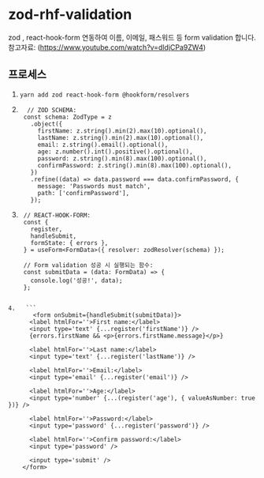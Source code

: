 # zod-rhf-validation
zod , react-hook-form 연동하여 이름, 이메일, 패스워드 등 form validation 합니다. 참고자료: (https://www.youtube.com/watch?v=dldjCPa9ZW4)

## 프로세스
1. `yarn add zod react-hook-form @hookform/resolvers`
2. ```
     // ZOD SCHEMA:
    const schema: ZodType = z
      .object({
        firstName: z.string().min(2).max(10).optional(),
        lastName: z.string().min(2).max(10).optional(),
        email: z.string().email().optional(),
        age: z.number().int().positive().optional(),
        password: z.string().min(8).max(100).optional(),
        confirmPassword: z.string().min(8).max(100).optional(),
      })
      .refine((data) => data.password === data.confirmPassword, {
        message: 'Passwords must match',
        path: ['confirmPassword'],
      });
3. ```
    // REACT-HOOK-FORM:
    const {
      register,
      handleSubmit,
      formState: { errors },
    } = useForm<FormData>({ resolver: zodResolver(schema) });
  
    // Form validation 성공 시 실행되는 함수:
    const submitData = (data: FormData) => {
      console.log('성공!', data);
    };
  
  ```
4.   ```
         <form onSubmit={handleSubmit(submitData)}>
        <label htmlFor=''>First name:</label>
        <input type='text' {...register('firstName')} />
        {errors.firstName && <p>{errors.firstName.message}</p>}

        <label htmlFor=''>Last name:</label>
        <input type='text' {...register('lastName')} />

        <label htmlFor=''>Email:</label>
        <input type='email' {...register('email')} />

        <label htmlFor=''>Age:</label>
        <input type='number' {...(register('age'), { valueAsNumber: true })} />

        <label htmlFor=''>Password:</label>
        <input type='password' {...register('password')} />

        <label htmlFor=''>Confirm password:</label>
        <input type='password' />

        <input type='submit' />
      </form>
   ```